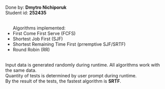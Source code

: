 Done by: <b>Dmytro Nichiporuk</b><br>
Student id: <b>252435</b><br><br>
<ul>
Algorithms implemented:
<li>First Come First Serve (FCFS)</li>
<li>Shortest Job First (SJF)</li>
<li>Shortest Remaining Time First (prremptive SJF/SRTF)</li>
<li>Round Robin (RR)</li>
</ul><br>
Input data is generated randomly during runtime. All algorithms work with the same data.<br>
Quantity of tests is determined by user prompt during runtime.<br>
By the result of the tests, the fastest algorithm is <b>SRTF</b>.
